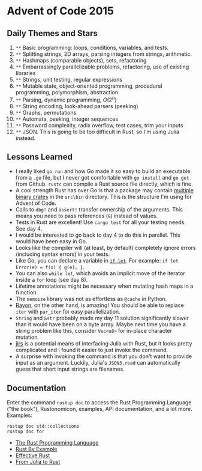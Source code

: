 # Advent of Code 2015

## Daily Themes and Stars

1. `**` Basic programming: loops, conditions, variables, and tests.
2. `**` Splitting strings, 2D arrays, parsing integers from strings, arithmetic.
3. `**` Hashmaps (comparable objects), sets, refactoring
4. `**` Embarrassingly parallelizable problems, refactoring, use of existing libraries
5. `**` Strings, unit testing, regular expressions
6. `**` Mutable state, object-oriented programming, procedural programming, polymorphism, abstraction
7. `**` Parsing, dynamic programming, $O(2^n)$
8. `**` String encoding, look-ahead parsers (peeking)
9. `**` Graphs, permutations
10. `**` Automata, peeking, integer sequences
11. `**` Password complexity, radix overflow, test cases, trim your inputs
12. `**` JSON. This is going to be too difficult in Rust, so I'm using Julia instead.

## Lessons Learned

* I really liked `go run` and how Go made it so easy to build an executable from
a `.go` file, but I never got comfortable with `go install` and `go get` from Github.
`rustc` can compile a Rust source file directly, which is fine.
* A cool strength Rust has over Go is that a package may contain
[multiple binary crates](https://doc.rust-lang.org/book/ch07-01-packages-and-crates.html)
in the `src\bin` directory. This is the structure I'm using for Advent of Code.
* Calls to `dbg!` and `assert!` transfer ownership of the arguments. This means
you need to pass references (`&`) instead of values.
* Tests in Rust are excellent! Use `cargo test` for all your testing needs. See day 4.
* I would be interested to go back to day 4 to do this in parallel. This would have been easy in Go.
* Looks like the compiler will (at least, by default) completely ignore errors (including syntax errors) in your tests.
* Like Go, you can declare a variable in [`if let`](https://doc.rust-lang.org/rust-by-example/flow_control/if_let.html). For example: `if let Error(e) = f(x) { g(e); }`.
* You can also `while let`, which avoids an implicit move of the iterator inside a `for` loop (see day 8).
* Lifetime annotations might be necessary when mutating hash maps in a function.
* The `memoize` library was not as effortless as `@cache` in Python.
* [Rayon](https://docs.rs/rayon/latest/rayon/), on the other hand, is amazing! You should be able to replace `iter` with `par_iter` for easy parallelization.
* `String` and `&str` probably made my day 11 solution significantly slower than it would have been on a byte array.
Maybe next time you have a string problem like this, consider `Vec<u8>` for in-place character mutation.
* [jlrs](https://github.com/Taaitaaiger/jlrs) is a potential means of interfacing Julia with Rust,
but it looks pretty complicated and I found it easier to just invoke the command.
* A surprise with invoking the command is that you don't want to provide input as an argument.
Luckily, Julia's `JSON3.read` can automatically guess that short input strings are filenames.

## Documentation

Enter the command `rustup doc` to access the Rust Programming Language ("the book"), Rustonomicon, examples, API documentation, and a lot more.
Examples:

```
rustup doc std::collections
rustup doc for
```

* [The Rust Programming Language](https://doc.rust-lang.org/book/)
* [Rust By Example](https://doc.rust-lang.org/rust-by-example/)
* [Effective Rust](https://www.lurklurk.org/effective-rust/)
* [From Julia to Rust](https://miguelraz.github.io/blog/juliatorust/)
